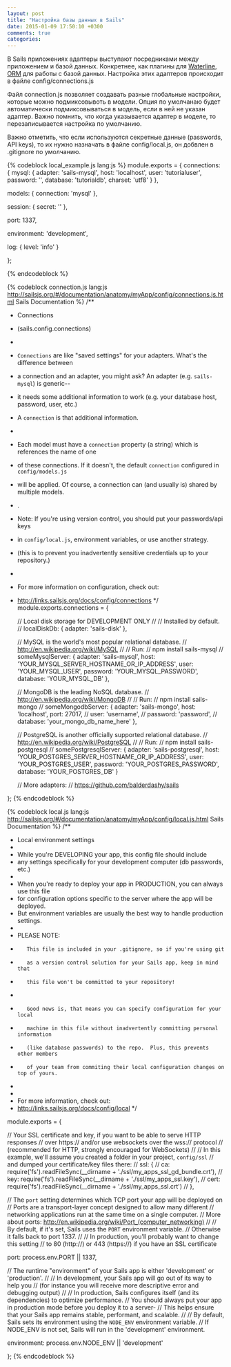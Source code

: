 ```yaml
---
layout: post
title: "Настройка базы данных в Sails"
date: 2015-01-09 17:50:10 +0300
comments: true
categories:
---
```


В Sails приложениях адаптеры выступают посредниками между приложением и базой данных. Конкретнее, как плагины для [Waterline](https://github.com/balderdashy/waterline), [ORM](https://ru.wikipedia.org/wiki/ORM) для работы с базой данных. Настройка этих адаптеров происходит в файле config/connections.js

<!--more-->

Файл connection.js позволяет создавать разные глобальные настройки, которые можно подмиксовывоть в модели. Опция по умолчанаю будет автоматически подмиксовываться в модель, если в ней не указан адаптер. Важно помнить, что когда указывается адаптер в моделе, то перезаписывается настройка по умолчанию.

Важно отметить, что если используются секретные данные (passwords, API keys), то их нужно назначать в файле config/local.js, он добвлен в .gitignore по умолчанию.

{% codeblock local_example.js lang:js %}
module.exports = {
  connections: {
    mysql: {
      adapter: 'sails-mysql',
      host: 'localhost',
      user: 'tutorialuser',
      password: '',
      database: 'tutorialdb',
      charset: 'utf8'
    }
  },

  models: {
    connection: 'mysql'
  },

  session: {
    secret: ''
  },

  port: 1337,

  environment: 'development',

  log: {
    level: 'info'
  }

};

{% endcodeblock %}

{% codeblock connection.js lang:js http://sailsjs.org/#/documentation/anatomy/myApp/config/connections.js.html Sails Documentation %}
/**
* Connections
* (sails.config.connections)
*
* `Connections` are like "saved settings" for your adapters.  What's the difference between
* a connection and an adapter, you might ask?  An adapter (e.g. `sails-mysql`) is generic--
* it needs some additional information to work (e.g. your database host, password, user, etc.)
* A `connection` is that additional information.
*
* Each model must have a `connection` property (a string) which is references the name of one
* of these connections.  If it doesn't, the default `connection` configured in `config/models.js`
* will be applied.  Of course, a connection can (and usually is) shared by multiple models.
* .
* Note: If you're using version control, you should put your passwords/api keys
* in `config/local.js`, environment variables, or use another strategy.
* (this is to prevent you inadvertently sensitive credentials up to your repository.)
*
* For more information on configuration, check out:
* http://links.sailsjs.org/docs/config/connections
*/
module.exports.connections = {

  // Local disk storage for DEVELOPMENT ONLY
  //
  // Installed by default.
  //
  localDiskDb: {
    adapter: 'sails-disk'
  },

  // MySQL is the world's most popular relational database.
  // http://en.wikipedia.org/wiki/MySQL
  //
  // Run:
  // npm install sails-mysql
  //
  someMysqlServer: {
    adapter: 'sails-mysql',
    host: 'YOUR_MYSQL_SERVER_HOSTNAME_OR_IP_ADDRESS',
    user: 'YOUR_MYSQL_USER',
    password: 'YOUR_MYSQL_PASSWORD',
    database: 'YOUR_MYSQL_DB'
  },

  // MongoDB is the leading NoSQL database.
  // http://en.wikipedia.org/wiki/MongoDB
  //
  // Run:
  // npm install sails-mongo
  //
  someMongodbServer: {
    adapter: 'sails-mongo',
    host: 'localhost',
    port: 27017,
    // user: 'username',
    // password: 'password',
    // database: 'your_mongo_db_name_here'
  },

  // PostgreSQL is another officially supported relational database.
  // http://en.wikipedia.org/wiki/PostgreSQL
  //
  // Run:
  // npm install sails-postgresql
  //
  somePostgresqlServer: {
    adapter: 'sails-postgresql',
    host: 'YOUR_POSTGRES_SERVER_HOSTNAME_OR_IP_ADDRESS',
    user: 'YOUR_POSTGRES_USER',
    password: 'YOUR_POSTGRES_PASSWORD',
    database: 'YOUR_POSTGRES_DB'
  }

  // More adapters:
  // https://github.com/balderdashy/sails

};
{% endcodeblock %}

{% codeblock local.js lang:js http://sailsjs.org/#/documentation/anatomy/myApp/config/local.js.html Sails Documentation %}
/**
* Local environment settings
*
* While you're DEVELOPING your app, this config file should include
* any settings specifically for your development computer (db passwords, etc.)
*
* When you're ready to deploy your app in PRODUCTION, you can always use this file
* for configuration options specific to the server where the app will be deployed.
* But environment variables are usually the best way to handle production settings.
*
* PLEASE NOTE:
*        This file is included in your .gitignore, so if you're using git
*        as a version control solution for your Sails app, keep in mind that
*        this file won't be committed to your repository!
*
*        Good news is, that means you can specify configuration for your local
*        machine in this file without inadvertently committing personal information
*        (like database passwords) to the repo.  Plus, this prevents other members
*        of your team from commiting their local configuration changes on top of yours.
*
*
* For more information, check out:
* http://links.sailsjs.org/docs/config/local
*/

module.exports = {

  // Your SSL certificate and key, if you want to be able to serve HTTP responses
  // over https:// and/or use websockets over the wss:// protocol
  // (recommended for HTTP, strongly encouraged for WebSockets)
  //
  // In this example, we'll assume you created a folder in your project, `config/ssl`
  // and dumped your certificate/key files there:
  // ssl: {
  //   ca: require('fs').readFileSync(__dirname + './ssl/my_apps_ssl_gd_bundle.crt'),
  //   key: require('fs').readFileSync(__dirname + './ssl/my_apps_ssl.key'),
  //   cert: require('fs').readFileSync(__dirname + './ssl/my_apps_ssl.crt')
  // },


  // The `port` setting determines which TCP port your app will be deployed on
  // Ports are a transport-layer concept designed to allow many different
  // networking applications run at the same time on a single computer.
  // More about ports: http://en.wikipedia.org/wiki/Port_(computer_networking)
  //
  // By default, if it's set, Sails uses the `PORT` environment variable.
  // Otherwise it falls back to port 1337.
  //
  // In production, you'll probably want to change this setting
  // to 80 (http://) or 443 (https://) if you have an SSL certificate

  port: process.env.PORT || 1337,

  // The runtime "environment" of your Sails app is either 'development' or 'production'.
  //
  // In development, your Sails app will go out of its way to help you
  // (for instance you will receive more descriptive error and debugging output)
  //
  // In production, Sails configures itself (and its dependencies) to optimize performance.
  // You should always put your app in production mode before you deploy it to a server-
  // This helps ensure that your Sails app remains stable, performant, and scalable.
  //
  // By default, Sails sets its environment using the `NODE_ENV` environment variable.
  // If NODE_ENV is not set, Sails will run in the 'development' environment.

  environment: process.env.NODE_ENV || 'development'

};
{% endcodeblock %}

